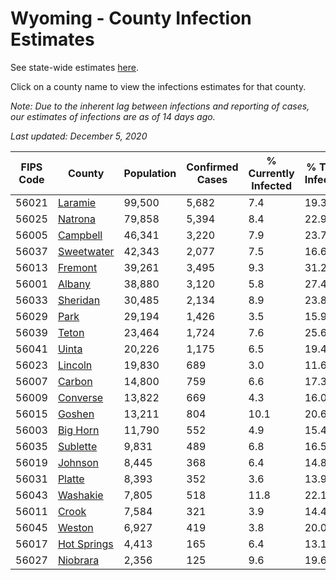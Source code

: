 # Wyoming - County Infection Estimates

See state-wide estimates [here](/infections/us-wy).

Click on a county name to view the infections estimates for that county.

*Note: Due to the inherent lag between infections and reporting of cases, our estimates of infections are as of 14 days ago.*

*Last updated: December 5, 2020*

|   FIPS Code |                     County |   Population |   Confirmed Cases |   % Currently Infected |   % Total Infected |
|-------------|----------------------------|--------------|-------------------|------------------------|--------------------|
|       56021 |         [Laramie](laramie) |       99,500 |             5,682 |                    7.4 |               19.3 |
|       56025 |         [Natrona](natrona) |       79,858 |             5,394 |                    8.4 |               22.9 |
|       56005 |       [Campbell](campbell) |       46,341 |             3,220 |                    7.9 |               23.7 |
|       56037 |   [Sweetwater](sweetwater) |       42,343 |             2,077 |                    7.5 |               16.6 |
|       56013 |         [Fremont](fremont) |       39,261 |             3,495 |                    9.3 |               31.2 |
|       56001 |           [Albany](albany) |       38,880 |             3,120 |                    5.8 |               27.4 |
|       56033 |       [Sheridan](sheridan) |       30,485 |             2,134 |                    8.9 |               23.8 |
|       56029 |               [Park](park) |       29,194 |             1,426 |                    3.5 |               15.9 |
|       56039 |             [Teton](teton) |       23,464 |             1,724 |                    7.6 |               25.6 |
|       56041 |             [Uinta](uinta) |       20,226 |             1,175 |                    6.5 |               19.4 |
|       56023 |         [Lincoln](lincoln) |       19,830 |               689 |                    3.0 |               11.6 |
|       56007 |           [Carbon](carbon) |       14,800 |               759 |                    6.6 |               17.3 |
|       56009 |       [Converse](converse) |       13,822 |               669 |                    4.3 |               16.0 |
|       56015 |           [Goshen](goshen) |       13,211 |               804 |                   10.1 |               20.6 |
|       56003 |       [Big Horn](big-horn) |       11,790 |               552 |                    4.9 |               15.4 |
|       56035 |       [Sublette](sublette) |        9,831 |               489 |                    6.8 |               16.5 |
|       56019 |         [Johnson](johnson) |        8,445 |               368 |                    6.4 |               14.8 |
|       56031 |           [Platte](platte) |        8,393 |               352 |                    3.6 |               13.9 |
|       56043 |       [Washakie](washakie) |        7,805 |               518 |                   11.8 |               22.1 |
|       56011 |             [Crook](crook) |        7,584 |               321 |                    3.9 |               14.4 |
|       56045 |           [Weston](weston) |        6,927 |               419 |                    3.8 |               20.0 |
|       56017 | [Hot Springs](hot-springs) |        4,413 |               165 |                    6.4 |               13.1 |
|       56027 |       [Niobrara](niobrara) |        2,356 |               125 |                    9.6 |               19.6 |